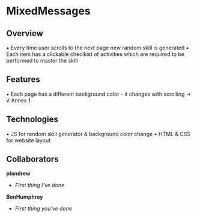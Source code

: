 # MixedMessages

## Overview

• Every time user scrolls to the next page new random skill is generated
• Each item has a clickable checlkist of activities which are required to be performed to master the skill


## Features

• Each page has a different background color - it changes with scrolling -> √ Annex 1

## Technologies

• JS for random skill generator & background color change
• HTML & CSS for website layout

## Collaborators

**plandrew**
- *First thing I've done*


**BenHumphrey**
- *First thing you've done*